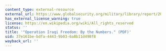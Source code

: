 ```yaml
---
content_type: external-resource
external_url: https://www.globalsecurity.org/military/library/report/2003/uscentaf_oif_report_30apr2003.pdf
has_external_license_warning: true
license: https://en.wikipedia.org/wiki/All_rights_reserved
status: ''
title: '"Operation Iraqi Freedom: By the Numbers." (PDF)'
uid: 37e161be-bdfa-4443-9b03-6a8b11d498f8
wayback_url: ''
---
```

